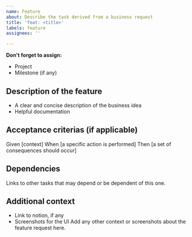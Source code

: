 ```yaml
---
name: Feature
about: Describe the task derived from a business request
title: 'feat: <title>'
labels: feature
assignees: ''

---
```


**Don't forget to assign:**
* Project
* Milestone (if any)

## Description of the feature
* A clear and concise description of the business idea
* Helpful documentation

## Acceptance criterias (if applicable)
Given [context] 
When [a specific action is performed] 
Then [a set of consequences should occur]

## Dependencies
Links to other tasks that may depend or be dependent of this one.

## Additional context
* Link to notion, if any
* Screenshots for the UI
Add any other context or screenshots about the feature request here.
